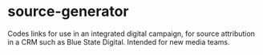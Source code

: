 source-generator
================

Codes links for use in an integrated digital campaign, for source attribution in a CRM such as Blue State Digital. Intended for new media teams.
